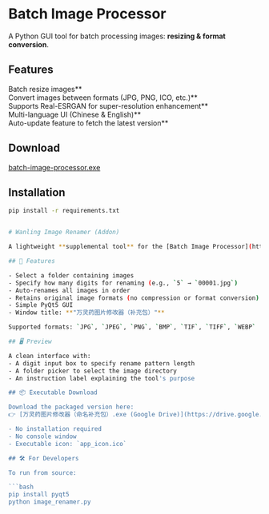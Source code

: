 # Batch Image Processor 

A Python GUI tool for batch processing images: **resizing & format conversion**.

## Features
Batch resize images**  
Convert images between formats (JPG, PNG, ICO, etc.)**  
Supports Real-ESRGAN for super-resolution enhancement**  
Multi-language UI (Chinese & English)**  
Auto-update feature to fetch the latest version**  

## Download
[batch-image-processor.exe](https://drive.google.com/file/d/1t6jz4UHRDM7wIzcvKs7DSwcPLlQkVJgC/view?usp=drive_link)

## Installation
```bash
pip install -r requirements.txt


# Wanling Image Renamer (Addon)

A lightweight **supplemental tool** for the [Batch Image Processor](https://github.com/shadowjades/batch-image-processor), designed to rename processed images in a consistent numeric format.

## 🔧 Features

- Select a folder containing images  
- Specify how many digits for renaming (e.g., `5` → `00001.jpg`)  
- Auto-renames all images in order  
- Retains original image formats (no compression or format conversion)  
- Simple PyQt5 GUI  
- Window title: **"万灵药图片修改器（补充包）"**

Supported formats: `JPG`, `JPEG`, `PNG`, `BMP`, `TIF`, `TIFF`, `WEBP`

## 🖥 Preview

A clean interface with:
- A digit input box to specify rename pattern length  
- A folder picker to select the image directory  
- An instruction label explaining the tool's purpose  

## 📦 Executable Download

Download the packaged version here:  
👉 [万灵药图片修改器（命名补充包）.exe (Google Drive)](https://drive.google.com/file/d/1jo41EffkhKdFat4rRzR8kZq93oYBrY15/view?usp=sharing)

- No installation required  
- No console window  
- Executable icon: `app_icon.ico`  

## 🛠 For Developers

To run from source:

```bash
pip install pyqt5
python image_renamer.py


